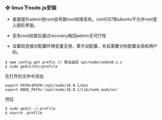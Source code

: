 ### ❖ linux下node.js安装

- 直接提升admin到root会导致root权限丢失。centOS7和ubuntu不允许root登入图形界面。

- 丢失root权限后通过recovery取回admin无可行性

- 设置软连接对配置环境变量无用，需手动配置，并且需要分别配置全局和用户的。

```
$ npm config get prefix // 假设返回 opt/node/node10.x.x
$ sudo gedit/etc/profile
```

在打开的文件中添加

```
export PATH=$PATH:/opt/node/10.0.1/bin
export NODE_PATH='/opt/node/10.0.1/lib/node_modules'
```

然后

```
$ sudo gedit ~/.profile
$ source .profile
```

